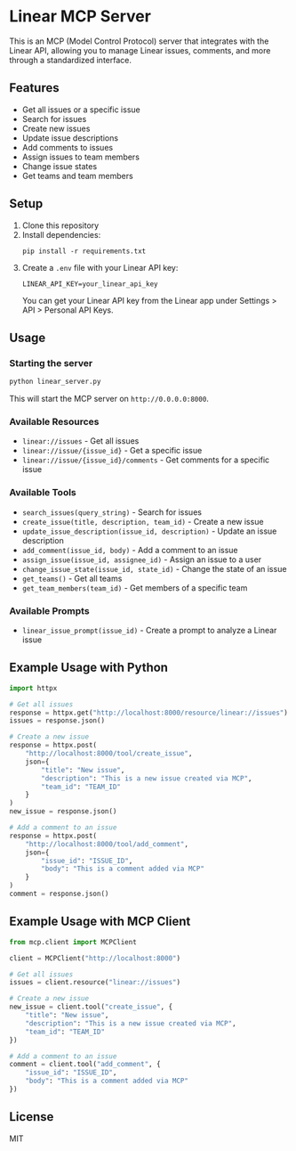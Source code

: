 # Linear MCP Server

This is an MCP (Model Control Protocol) server that integrates with the Linear API, allowing you to manage Linear issues, comments, and more through a standardized interface.

## Features

- Get all issues or a specific issue
- Search for issues
- Create new issues
- Update issue descriptions
- Add comments to issues
- Assign issues to team members
- Change issue states
- Get teams and team members

## Setup

1. Clone this repository
2. Install dependencies:
   ```
   pip install -r requirements.txt
   ```
3. Create a `.env` file with your Linear API key:
   ```
   LINEAR_API_KEY=your_linear_api_key
   ```
   You can get your Linear API key from the Linear app under Settings > API > Personal API Keys.

## Usage

### Starting the server

```bash
python linear_server.py
```

This will start the MCP server on `http://0.0.0.0:8000`.

### Available Resources

- `linear://issues` - Get all issues
- `linear://issue/{issue_id}` - Get a specific issue
- `linear://issue/{issue_id}/comments` - Get comments for a specific issue

### Available Tools

- `search_issues(query_string)` - Search for issues
- `create_issue(title, description, team_id)` - Create a new issue
- `update_issue_description(issue_id, description)` - Update an issue description
- `add_comment(issue_id, body)` - Add a comment to an issue
- `assign_issue(issue_id, assignee_id)` - Assign an issue to a user
- `change_issue_state(issue_id, state_id)` - Change the state of an issue
- `get_teams()` - Get all teams
- `get_team_members(team_id)` - Get members of a specific team

### Available Prompts

- `linear_issue_prompt(issue_id)` - Create a prompt to analyze a Linear issue

## Example Usage with Python

```python
import httpx

# Get all issues
response = httpx.get("http://localhost:8000/resource/linear://issues")
issues = response.json()

# Create a new issue
response = httpx.post(
    "http://localhost:8000/tool/create_issue",
    json={
        "title": "New issue",
        "description": "This is a new issue created via MCP",
        "team_id": "TEAM_ID"
    }
)
new_issue = response.json()

# Add a comment to an issue
response = httpx.post(
    "http://localhost:8000/tool/add_comment",
    json={
        "issue_id": "ISSUE_ID",
        "body": "This is a comment added via MCP"
    }
)
comment = response.json()
```

## Example Usage with MCP Client

```python
from mcp.client import MCPClient

client = MCPClient("http://localhost:8000")

# Get all issues
issues = client.resource("linear://issues")

# Create a new issue
new_issue = client.tool("create_issue", {
    "title": "New issue",
    "description": "This is a new issue created via MCP",
    "team_id": "TEAM_ID"
})

# Add a comment to an issue
comment = client.tool("add_comment", {
    "issue_id": "ISSUE_ID",
    "body": "This is a comment added via MCP"
})
```

## License

MIT
